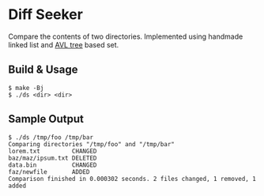 # Diff Seeker
Compare the contents of two directories. Implemented using handmade linked list and [AVL tree](https://en.wikipedia.org/wiki/AVL_tree) based set.

## Build & Usage
```console
$ make -Bj
$ ./ds <dir> <dir>
```

## Sample Output
```console
$ ./ds /tmp/foo /tmp/bar
Comparing directories "/tmp/foo" and "/tmp/bar"
lorem.txt         CHANGED
baz/maz/ipsum.txt DELETED
data.bin          CHANGED
faz/newfile       ADDED
Comparison finished in 0.000302 seconds. 2 files changed, 1 removed, 1 added
```
